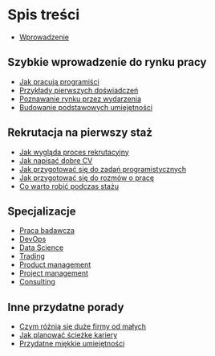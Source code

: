# Spis treści

- [Wprowadzenie](./00_intro.md)

## Szybkie wprowadzenie do rynku pracy

- [Jak pracują programiści](./10_praca.md)
- [Przykłady pierwszych doświadczeń](./11_pierwsze_doswiadczenia.md)
- [Poznawanie rynku przez wydarzenia]()
- [Budowanie podstawowych umiejętności]()

## Rekrutacja na pierwszy staż

- [Jak wygląda proces rekrutacyjny](./20_rekrutacja.md)
- [Jak napisać dobre CV](./21_cv.md)
- [Jak przygotować się do zadań programistycznych](./22_assignments.md)
- [Jak przygotować się do rozmów o pracę](./23_interviews.md)
- [Co warto robić podczas stażu]()

## Specjalizacje

- [Praca badawcza]()
- [DevOps]()
- [Data Science]()
- [Trading]()
- [Product management]()
- [Project management]()
- [Consulting]()

## Inne przydatne porady

- [Czym różnią się duże firmy od małych]()
- [Jak planować ścieżkę kariery]()
- [Przydatne miękkie umiejętności]()
